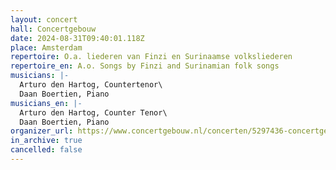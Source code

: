 ```yaml
---
layout: concert
hall: Concertgebouw
date: 2024-08-31T09:40:01.118Z
place: Amsterdam
repertoire: O.a. liederen van Finzi en Surinaamse volksliederen
repertoire_en: A.o. Songs by Finzi and Surinamian folk songs
musicians: |-
  Arturo den Hartog, Countertenor\
  Daan Boertien, Piano
musicians_en: |-
  Arturo den Hartog, Counter Tenor\
  Daan Boertien, Piano
organizer_url: https://www.concertgebouw.nl/concerten/5297436-concertgebouw-open-gratis-miniconcerten-voor-iedereen
in_archive: true
cancelled: false
---
```

